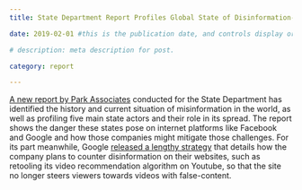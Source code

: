 ```yaml
---
title: State Department Report Profiles Global State of Disinformation- Google Releases a Strategy for Tackling it on their Sites

date: 2019-02-01 #this is the publication date, and controls display order.

# description: meta description for post.

category: report

---
```


[A new report by Park Associates][link] conducted for the State Department has identified the history and current situation of misinformation in the world, as well as profiling five main state actors and their role in its spread. The report shows the danger these states pose on internet platforms like Facebook and Google and how those companies might mitigate those challenges. For its part meanwhile, Google [released a lengthy strategy][link2] that details how the company plans to counter disinformation on their websites, such as retooling its video recommendation algorithm on Youtube, so that the site no longer steers viewers towards videos with false-content.

[link]: https://www.state.gov/documents/organization/290985.pdf
[link2]: https://storage.googleapis.com/gweb-uniblog-publish-prod/documents/HowGoogleFightsDisinformation.pdf
